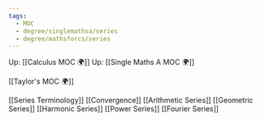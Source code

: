 ```yaml
---
tags:
  - MOC
  - degree/singlemathsa/series
  - degree/mathsforcs/series
---
```

Up: [[Calculus MOC 🌍]] 
Up: [[Single Maths A MOC 🌍]]

[[Taylor's MOC 🌍]]

[[Series Terminology]]
[[Convergence]]
[[Arithmetic Series]]
[[Geometric Series]]
[[Harmonic Series]]
[[Power Series]]
[[Fourier Series]]
